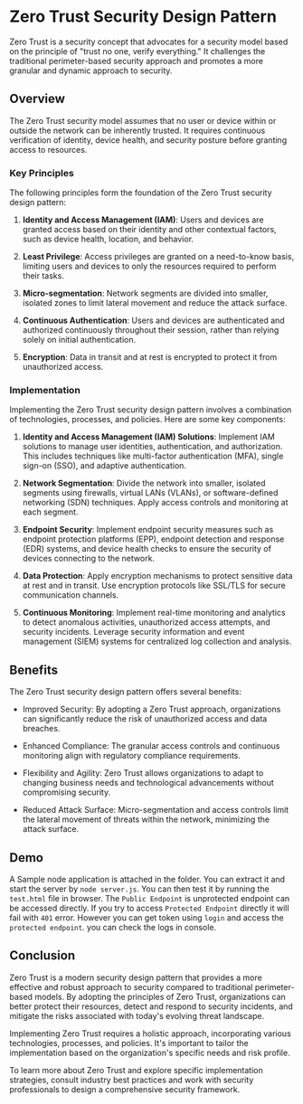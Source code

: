 # Zero Trust Security Design Pattern

Zero Trust is a security concept that advocates for a security model based on the principle of "trust no one, verify everything." It challenges the traditional perimeter-based security approach and promotes a more granular and dynamic approach to security.

## Overview

The Zero Trust security model assumes that no user or device within or outside the network can be inherently trusted. It requires continuous verification of identity, device health, and security posture before granting access to resources.

### Key Principles

The following principles form the foundation of the Zero Trust security design pattern:

1. **Identity and Access Management (IAM)**: Users and devices are granted access based on their identity and other contextual factors, such as device health, location, and behavior.

2. **Least Privilege**: Access privileges are granted on a need-to-know basis, limiting users and devices to only the resources required to perform their tasks.

3. **Micro-segmentation**: Network segments are divided into smaller, isolated zones to limit lateral movement and reduce the attack surface.

4. **Continuous Authentication**: Users and devices are authenticated and authorized continuously throughout their session, rather than relying solely on initial authentication.

5. **Encryption**: Data in transit and at rest is encrypted to protect it from unauthorized access.

### Implementation

Implementing the Zero Trust security design pattern involves a combination of technologies, processes, and policies. Here are some key components:

1. **Identity and Access Management (IAM) Solutions**: Implement IAM solutions to manage user identities, authentication, and authorization. This includes techniques like multi-factor authentication (MFA), single sign-on (SSO), and adaptive authentication.

2. **Network Segmentation**: Divide the network into smaller, isolated segments using firewalls, virtual LANs (VLANs), or software-defined networking (SDN) techniques. Apply access controls and monitoring at each segment.

3. **Endpoint Security**: Implement endpoint security measures such as endpoint protection platforms (EPP), endpoint detection and response (EDR) systems, and device health checks to ensure the security of devices connecting to the network.

4. **Data Protection**: Apply encryption mechanisms to protect sensitive data at rest and in transit. Use encryption protocols like SSL/TLS for secure communication channels.

5. **Continuous Monitoring**: Implement real-time monitoring and analytics to detect anomalous activities, unauthorized access attempts, and security incidents. Leverage security information and event management (SIEM) systems for centralized log collection and analysis.

## Benefits

The Zero Trust security design pattern offers several benefits:

- Improved Security: By adopting a Zero Trust approach, organizations can significantly reduce the risk of unauthorized access and data breaches.

- Enhanced Compliance: The granular access controls and continuous monitoring align with regulatory compliance requirements.

- Flexibility and Agility: Zero Trust allows organizations to adapt to changing business needs and technological advancements without compromising security.

- Reduced Attack Surface: Micro-segmentation and access controls limit the lateral movement of threats within the network, minimizing the attack surface.

## Demo 
A Sample node application is attached in the folder. You can extract it and start the server by `node server.js`. You can then test it by running the `test.html` file in browser. The `Public Endpoint` is unprotected endpoint can be accessed  directly. If you try to access `Protected Endpoint` directly it will fail with `401` error. However you can get token using `login` and access the `protected endpoint`. you can check the logs in console.

## Conclusion

Zero Trust is a modern security design pattern that provides a more effective and robust approach to security compared to traditional perimeter-based models. By adopting the principles of Zero Trust, organizations can better protect their resources, detect and respond to security incidents, and mitigate the risks associated with today's evolving threat landscape.

Implementing Zero Trust requires a holistic approach, incorporating various technologies, processes, and policies. It's important to tailor the implementation based on the organization's specific needs and risk profile.

To learn more about Zero Trust and explore specific implementation strategies, consult industry best practices and work with security professionals to design a comprehensive security framework.

